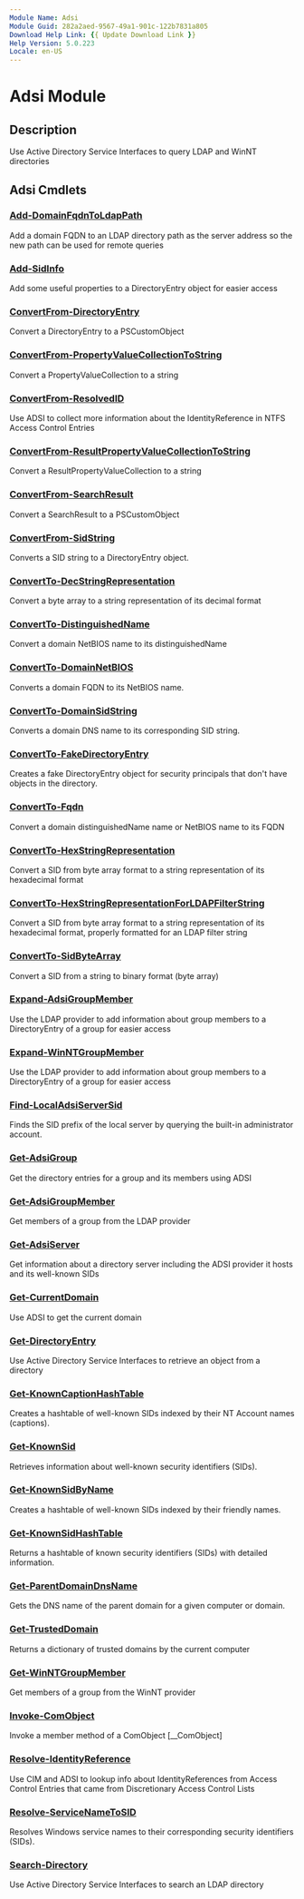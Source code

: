 ```yaml
---
Module Name: Adsi
Module Guid: 282a2aed-9567-49a1-901c-122b7831a805
Download Help Link: {{ Update Download Link }}
Help Version: 5.0.223
Locale: en-US
---
```


# Adsi Module
## Description
Use Active Directory Service Interfaces to query LDAP and WinNT directories

## Adsi Cmdlets
### [Add-DomainFqdnToLdapPath](Add-DomainFqdnToLdapPath.md)
Add a domain FQDN to an LDAP directory path as the server address so the new path can be used for remote queries


### [Add-SidInfo](Add-SidInfo.md)
Add some useful properties to a DirectoryEntry object for easier access


### [ConvertFrom-DirectoryEntry](ConvertFrom-DirectoryEntry.md)
Convert a DirectoryEntry to a PSCustomObject


### [ConvertFrom-PropertyValueCollectionToString](ConvertFrom-PropertyValueCollectionToString.md)
Convert a PropertyValueCollection to a string


### [ConvertFrom-ResolvedID](ConvertFrom-ResolvedID.md)
Use ADSI to collect more information about the IdentityReference in NTFS Access Control Entries


### [ConvertFrom-ResultPropertyValueCollectionToString](ConvertFrom-ResultPropertyValueCollectionToString.md)
Convert a ResultPropertyValueCollection to a string


### [ConvertFrom-SearchResult](ConvertFrom-SearchResult.md)
Convert a SearchResult to a PSCustomObject


### [ConvertFrom-SidString](ConvertFrom-SidString.md)
Converts a SID string to a DirectoryEntry object.



### [ConvertTo-DecStringRepresentation](ConvertTo-DecStringRepresentation.md)
Convert a byte array to a string representation of its decimal format


### [ConvertTo-DistinguishedName](ConvertTo-DistinguishedName.md)
Convert a domain NetBIOS name to its distinguishedName


### [ConvertTo-DomainNetBIOS](ConvertTo-DomainNetBIOS.md)
Converts a domain FQDN to its NetBIOS name.



### [ConvertTo-DomainSidString](ConvertTo-DomainSidString.md)
Converts a domain DNS name to its corresponding SID string.



### [ConvertTo-FakeDirectoryEntry](ConvertTo-FakeDirectoryEntry.md)
Creates a fake DirectoryEntry object for security principals that don't have objects in the directory.



### [ConvertTo-Fqdn](ConvertTo-Fqdn.md)
Convert a domain distinguishedName name or NetBIOS name to its FQDN


### [ConvertTo-HexStringRepresentation](ConvertTo-HexStringRepresentation.md)
Convert a SID from byte array format to a string representation of its hexadecimal format


### [ConvertTo-HexStringRepresentationForLDAPFilterString](ConvertTo-HexStringRepresentationForLDAPFilterString.md)
Convert a SID from byte array format to a string representation of its hexadecimal format, properly formatted for an LDAP filter string


### [ConvertTo-SidByteArray](ConvertTo-SidByteArray.md)
Convert a SID from a string to binary format (byte array)


### [Expand-AdsiGroupMember](Expand-AdsiGroupMember.md)
Use the LDAP provider to add information about group members to a DirectoryEntry of a group for easier access


### [Expand-WinNTGroupMember](Expand-WinNTGroupMember.md)
Use the LDAP provider to add information about group members to a DirectoryEntry of a group for easier access


### [Find-LocalAdsiServerSid](Find-LocalAdsiServerSid.md)
Finds the SID prefix of the local server by querying the built-in administrator account.


### [Get-AdsiGroup](Get-AdsiGroup.md)
Get the directory entries for a group and its members using ADSI


### [Get-AdsiGroupMember](Get-AdsiGroupMember.md)
Get members of a group from the LDAP provider


### [Get-AdsiServer](Get-AdsiServer.md)
Get information about a directory server including the ADSI provider it hosts and its well-known SIDs


### [Get-CurrentDomain](Get-CurrentDomain.md)
Use ADSI to get the current domain


### [Get-DirectoryEntry](Get-DirectoryEntry.md)
Use Active Directory Service Interfaces to retrieve an object from a directory


### [Get-KnownCaptionHashTable](Get-KnownCaptionHashTable.md)
Creates a hashtable of well-known SIDs indexed by their NT Account names (captions).


### [Get-KnownSid](Get-KnownSid.md)
Retrieves information about well-known security identifiers (SIDs).



### [Get-KnownSidByName](Get-KnownSidByName.md)
Creates a hashtable of well-known SIDs indexed by their friendly names.


### [Get-KnownSidHashTable](Get-KnownSidHashTable.md)
Returns a hashtable of known security identifiers (SIDs) with detailed information.



### [Get-ParentDomainDnsName](Get-ParentDomainDnsName.md)
Gets the DNS name of the parent domain for a given computer or domain.


### [Get-TrustedDomain](Get-TrustedDomain.md)
Returns a dictionary of trusted domains by the current computer


### [Get-WinNTGroupMember](Get-WinNTGroupMember.md)
Get members of a group from the WinNT provider


### [Invoke-ComObject](Invoke-ComObject.md)
Invoke a member method of a ComObject [__ComObject]


### [Resolve-IdentityReference](Resolve-IdentityReference.md)
Use CIM and ADSI to lookup info about IdentityReferences from Access Control Entries that came from Discretionary Access Control Lists


### [Resolve-ServiceNameToSID](Resolve-ServiceNameToSID.md)
Resolves Windows service names to their corresponding security identifiers (SIDs).


### [Search-Directory](Search-Directory.md)
Use Active Directory Service Interfaces to search an LDAP directory



